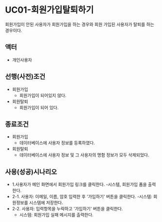 # UC01-회원가입탈퇴하기
회원가입이 안된 사용자가 회원가입을 하는 경우와 
회원 가입된 사용자가 탈퇴를 하는 경우이다.

## 액터
- 개인사용자

## 선행(사전)조건
- 회원가입
    - 회원가입이 되어있지 않다.
- 회원탈퇴
    - 회원가입이 되어 있다.
## 종료조건
- 회원가입
    - 데이터베이스에 사용자 정보를 등록하였다.
- 회원탈퇴
    - 데이터베이스에 사용자 정보 및 그 사용자의 명함 정보가 모두 삭제되었다.

## 사용(성공)시나리오
- 1.사용자가 메인 화면에서 회원가입 링크를 클릭한다.
    -시스템, 회원가입 폼을 출력한다.
- 2-1. 사용자: 이메일, 이름, 암호 입력한 후 '가입하기' 버튼을 클릭한다.
    -시스템: 회원정보를 시스템에 저장한다.
- 2-2. 사용자: 입력항목을 누락하고 '가입하기' 버튼을 클릭한다.
    - 시스템: 회원가입 실패 메시지를 출력한다.

